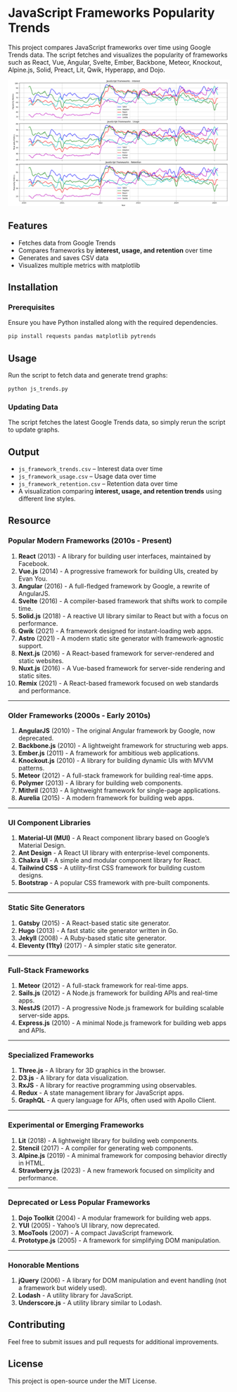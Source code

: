 # JavaScript Frameworks Popularity Trends

This project compares JavaScript frameworks over time using Google Trends data. The script fetches and visualizes the popularity of frameworks such as React, Vue, Angular, Svelte, Ember, Backbone, Meteor, Knockout, Alpine.js, Solid, Preact, Lit, Qwik, Hyperapp, and Dojo.

![Latest graph output](Figure_1.png)

## Features
- Fetches data from Google Trends
- Compares frameworks by **interest, usage, and retention** over time
- Generates and saves CSV data
- Visualizes multiple metrics with matplotlib

## Installation

### Prerequisites
Ensure you have Python installed along with the required dependencies.

```sh
pip install requests pandas matplotlib pytrends
```

## Usage

Run the script to fetch data and generate trend graphs:

```sh
python js_trends.py
```

### Updating Data
The script fetches the latest Google Trends data, so simply rerun the script to update graphs.

## Output
- `js_framework_trends.csv` – Interest data over time
- `js_framework_usage.csv` – Usage data over time
- `js_framework_retention.csv` – Retention data over time
- A visualization comparing **interest, usage, and retention trends** using different line styles.

## Resource

### **Popular Modern Frameworks (2010s - Present)**
1. **React** (2013) - A library for building user interfaces, maintained by Facebook.
2. **Vue.js** (2014) - A progressive framework for building UIs, created by Evan You.
3. **Angular** (2016) - A full-fledged framework by Google, a rewrite of AngularJS.
4. **Svelte** (2016) - A compiler-based framework that shifts work to compile time.
5. **Solid.js** (2018) - A reactive UI library similar to React but with a focus on performance.
6. **Qwik** (2021) - A framework designed for instant-loading web apps.
7. **Astro** (2021) - A modern static site generator with framework-agnostic support.
8. **Next.js** (2016) - A React-based framework for server-rendered and static websites.
9. **Nuxt.js** (2016) - A Vue-based framework for server-side rendering and static sites.
10. **Remix** (2021) - A React-based framework focused on web standards and performance.

---

### **Older Frameworks (2000s - Early 2010s)**
1. **AngularJS** (2010) - The original Angular framework by Google, now deprecated.
2. **Backbone.js** (2010) - A lightweight framework for structuring web apps.
3. **Ember.js** (2011) - A framework for ambitious web applications.
4. **Knockout.js** (2010) - A library for building dynamic UIs with MVVM patterns.
5. **Meteor** (2012) - A full-stack framework for building real-time apps.
6. **Polymer** (2013) - A library for building web components.
7. **Mithril** (2013) - A lightweight framework for single-page applications.
8. **Aurelia** (2015) - A modern framework for building web apps.

---

### **UI Component Libraries**
1. **Material-UI (MUI)** - A React component library based on Google’s Material Design.
2. **Ant Design** - A React UI library with enterprise-level components.
3. **Chakra UI** - A simple and modular component library for React.
4. **Tailwind CSS** - A utility-first CSS framework for building custom designs.
5. **Bootstrap** - A popular CSS framework with pre-built components.

---

### **Static Site Generators**
1. **Gatsby** (2015) - A React-based static site generator.
2. **Hugo** (2013) - A fast static site generator written in Go.
3. **Jekyll** (2008) - A Ruby-based static site generator.
4. **Eleventy (11ty)** (2017) - A simpler static site generator.

---

### **Full-Stack Frameworks**
1. **Meteor** (2012) - A full-stack framework for real-time apps.
2. **Sails.js** (2012) - A Node.js framework for building APIs and real-time apps.
3. **NestJS** (2017) - A progressive Node.js framework for building scalable server-side apps.
4. **Express.js** (2010) - A minimal Node.js framework for building web apps and APIs.

---

### **Specialized Frameworks**
1. **Three.js** - A library for 3D graphics in the browser.
2. **D3.js** - A library for data visualization.
3. **RxJS** - A library for reactive programming using observables.
4. **Redux** - A state management library for JavaScript apps.
5. **GraphQL** - A query language for APIs, often used with Apollo Client.

---

### **Experimental or Emerging Frameworks**
1. **Lit** (2018) - A lightweight library for building web components.
2. **Stencil** (2017) - A compiler for generating web components.
3. **Alpine.js** (2019) - A minimal framework for composing behavior directly in HTML.
4. **Strawberry.js** (2023) - A new framework focused on simplicity and performance.

---

### **Deprecated or Less Popular Frameworks**
1. **Dojo Toolkit** (2004) - A modular framework for building web apps.
2. **YUI** (2005) - Yahoo’s UI library, now deprecated.
3. **MooTools** (2007) - A compact JavaScript framework.
4. **Prototype.js** (2005) - A framework for simplifying DOM manipulation.

---

### **Honorable Mentions**
1. **jQuery** (2006) - A library for DOM manipulation and event handling (not a framework but widely used).
2. **Lodash** - A utility library for JavaScript.
3. **Underscore.js** - A utility library similar to Lodash.


## Contributing
Feel free to submit issues and pull requests for additional improvements.

## License
This project is open-source under the MIT License.
